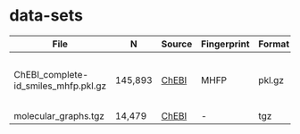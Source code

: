 # data-sets

| File                                 | N       | Source                                                   | Fingerprint | Format | Usage                                 | [PyStow](https://github.com/cthoyt/pystow) Usage                                                                                                                       |
|--------------------------------------|---------|----------------------------------------------------------|-------------|--------|---------------------------------------|------------------------------------------------------------------------------------------------------------------------------------------------------------------------|
| ChEBI_complete-id_smiles_mhfp.pkl.gz | 145,893 | [ChEBI](https://www.ebi.ac.uk/chebi/downloadsForward.do) | MHFP        | pkl.gz | `ids, smiles, fps = pickle.load(...)` | `ids, smiles, fps = pystow.ensure_pickle_gz("daenuprobst", "data-sets", url="https://github.com/daenuprobst/data-sets/raw/main/ChEBI_complete-id_smiles_mhfp.pkl.gz")` |
| molecular_graphs.tgz                 | 14,479  | [ChEBI](https://www.ebi.ac.uk/chebi/downloadsForward.do) | -           | tgz    | load grapml files                     | - |
